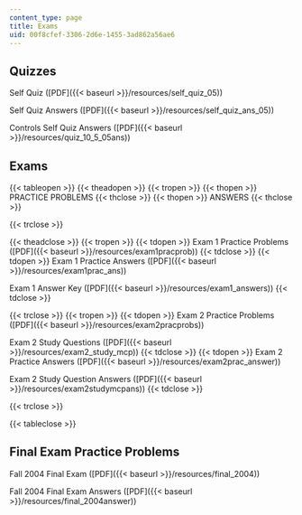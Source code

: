```yaml
---
content_type: page
title: Exams
uid: 00f8cfef-3306-2d6e-1455-3ad862a56ae6
---
```


Quizzes
-------

Self Quiz ([PDF]({{< baseurl >}}/resources/self_quiz_05))

Self Quiz Answers ([PDF]({{< baseurl >}}/resources/self_quiz_ans_05))

Controls Self Quiz Answers ([PDF]({{< baseurl >}}/resources/quiz_10_5_05ans))

Exams
-----

{{< tableopen >}}
{{< theadopen >}}
{{< tropen >}}
{{< thopen >}}
PRACTICE PROBLEMS
{{< thclose >}}
{{< thopen >}}
ANSWERS
{{< thclose >}}

{{< trclose >}}

{{< theadclose >}}
{{< tropen >}}
{{< tdopen >}}
Exam 1 Practice Problems ([PDF]({{< baseurl >}}/resources/exam1pracprob))
{{< tdclose >}}
{{< tdopen >}}
Exam 1 Practice Answers ([PDF]({{< baseurl >}}/resources/exam1prac_ans))  
  
Exam 1 Answer Key ([PDF]({{< baseurl >}}/resources/exam1_answers))
{{< tdclose >}}

{{< trclose >}}
{{< tropen >}}
{{< tdopen >}}
Exam 2 Practice Problems ([PDF]({{< baseurl >}}/resources/exam2pracprobs))  
  
Exam 2 Study Questions ([PDF]({{< baseurl >}}/resources/exam2_study_mcp))
{{< tdclose >}}
{{< tdopen >}}
Exam 2 Practice Answers ([PDF]({{< baseurl >}}/resources/exam2prac_answer))  
  
Exam 2 Study Question Answers ([PDF]({{< baseurl >}}/resources/exam2studymcpans))
{{< tdclose >}}

{{< trclose >}}

{{< tableclose >}}

Final Exam Practice Problems
----------------------------

Fall 2004 Final Exam ([PDF]({{< baseurl >}}/resources/final_2004))

Fall 2004 Final Exam Answers ([PDF]({{< baseurl >}}/resources/final_2004answer))